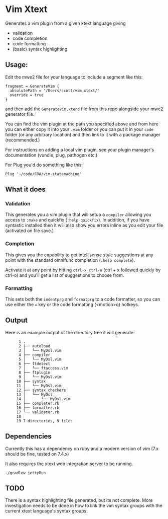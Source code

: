 # Vim Xtext
Generates a vim plugin from a given xtext language giving
- validation
- code completion
- code formatting
- (basic) syntax highlighting

## Usage:
Edit the mwe2 file for your language to include a segment like this:
```xtend
fragment = GenerateVim {
  absolutePath = '/Users/scott/vim_xtext/'
  override = true
}
```
and then add the `GenerateVim.xtend` file from this repo alongside your mwe2
generator file.


You can find the vim plugin at the path you specified above and from here you
can either copy it into your `.vim` folder or you can put it in your `code`
folder (or any arbitrary location) and then link to it with a package manager
(recommended.)

For instructions on adding a local vim plugin, see your plugin manager's
documentation (vundle, plug, pathogen etc.)

For Plug you'd do something like this:
```vim
Plug '~/code/FOA/vim-statemachine'
```

## What it does

### Validation
This generates you a vim plugin that will setup a `compiler` allowing you access
to `:make` and quickfix (`:help quickfix`). In addition, if you have syntastic
installed then it will also show you errors inline as you edit your file
(activated on file save.)

### Completion
This gives you the capability to get intellisense style suggestions at any point
with the standard omnifunc completion (`:help complete`).

Activate it at any point by hitting `ctrl-x ctrl-o` (ctrl + x followed quickly by
ctrl-o) and you'll get a list of suggestions to choose from.

### Formatting
This sets both the `indentprg` and `formatprg` to a code formatter, so you can use
either the `=` key or the code formatting (\<motion\>q) hotkeys.


## Output
Here is an example output of the directory tree it will generate:

```
      1 .
      2 ├── autoload
      3 │   └── MyDsl.vim
      4 ├── compiler
      5 │   └── MyDsl.vim
      6 ├── ftdetect
      7 │   └── ftaccess.vim
      8 ├── ftplugin
      9 │   └── MyDsl.vim
     10 ├── syntax
     11 │   └── MyDsl.vim
     12 ├── syntax_checkers
     13 │   └── MyDsl
     14 │       └── MyDsl.vim
     15 ├── completer.rb
     16 ├── formatter.rb
     17 └── validator.rb
     18
     19 7 directories, 9 files
```

## Dependencies
Currently this has a dependency on ruby and a modern version of vim (7.x should
be fine, tested on 7.4.x)

It also requires the xtext web integration server to be running.

`./gradlew jettyRun`

## TODO
There is a syntax highlighting file generated, but its not complete.
More investigation needs to be done in how to link the vim syntax groups with
the current xtext language's syntax groups.
